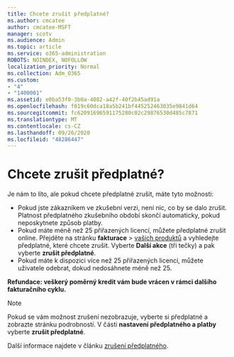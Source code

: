 ```yaml
---
title: Chcete zrušit předplatné?
ms.author: cmcatee
author: cmcatee-MSFT
manager: scotv
ms.audience: Admin
ms.topic: article
ms.service: o365-administration
ROBOTS: NOINDEX, NOFOLLOW
localization_priority: Normal
ms.collection: Adm_O365
ms.custom:
- "4"
- "1400001"
ms.assetid: e0ba53f0-3b0a-4082-a42f-40f2b45ad91a
ms.openlocfilehash: f019c60dca18a5b241bf445252463035e9841d64
ms.sourcegitcommit: fc62091696591175280c02c29876530d485c7871
ms.translationtype: MT
ms.contentlocale: cs-CZ
ms.lasthandoff: 09/26/2020
ms.locfileid: "48286447"
---
```

# <a name="canceling-your-subscription"></a>Chcete zrušit předplatné?

Je nám to líto, ale pokud chcete předplatné zrušit, máte tyto možnosti:
  
- Pokud jste zákazníkem ve zkušební verzi, není nic, co by se dalo zrušit. Platnost předplatného zkušebního období skončí automaticky, pokud neposkytnete způsob platby.
- Pokud máte méně než 25 přiřazených licencí, můžete předplatné zrušit online. Přejděte na stránku **fakturace** \> [vašich produktů](https://go.microsoft.com/fwlink/p/?linkid=842054) a vyhledejte předplatné, které chcete zrušit. Vyberte **Další akce** (tři tečky) a pak vyberte **zrušit předplatné**.
- Pokud máte k dispozici více než 25 přiřazených licencí, můžete uživatele odebrat, dokud nedosáhnete méně než 25.
  
**Refundace: veškerý poměrný kredit vám bude vrácen v rámci dalšího fakturačního cyklu.**

> [!NOTE]
> Pokud se vám možnost zrušení nezobrazuje, vyberte si předplatné a zobrazte stránku podrobností. V části **nastavení předplatného a platby** vyberte **zrušit předplatné**.

Další informace najdete v článku [zrušení předplatného](https://docs.microsoft.com/microsoft-365/commerce/subscriptions/cancel-your-subscription).